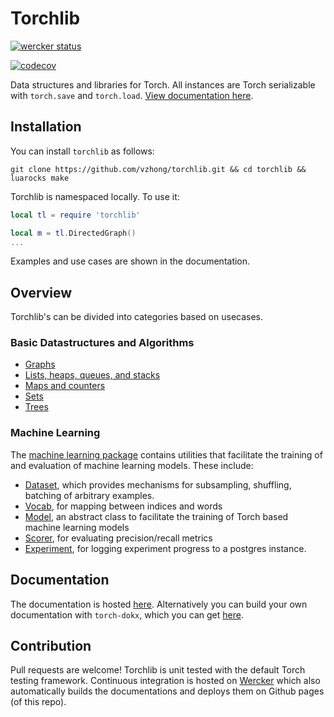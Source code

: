 # Torchlib

[![wercker status](https://app.wercker.com/status/c7bd97d06535598d96937e0cf5ace629/m "wercker status")](https://app.wercker.com/project/bykey/c7bd97d06535598d96937e0cf5ace629)

[![codecov](https://codecov.io/gh/vzhong/torchlib/branch/master/graph/badge.svg)](https://codecov.io/gh/vzhong/torchlib)

Data structures and libraries for Torch. All instances are Torch serializable with `torch.save` and `torch.load`.
[View documentation here](http://www.victorzhong.com/torchlib/tl/index.html).


## Installation

You can install `torchlib` as follows:

`git clone https://github.com/vzhong/torchlib.git && cd torchlib && luarocks make`

Torchlib is namespaced locally. To use it:

```lua
local tl = require 'torchlib'

local m = tl.DirectedGraph()
...
```

Examples and use cases are shown in the documentation.


## Overview

Torchlib's can be divided into categories based on usecases.

### Basic Datastructures and Algorithms

- [Graphs](http://www.victorzhong.com/torchlib/tl/index.html#tl.src.graph.DirectedGraph.dok)
- [Lists, heaps, queues, and stacks](http://www.victorzhong.com/torchlib/tl/index.html#tl.src.list.ArrayList.dok)
- [Maps and counters](http://www.victorzhong.com/torchlib/tl/index.html#tl.src.map.Counter.dok)
- [Sets](http://www.victorzhong.com/torchlib/tl/index.html#tl.src.set.Set.dok)
- [Trees](http://www.victorzhong.com/torchlib/tl/index.html#tl.src.tree.BinarySearchTree.dok)

### Machine Learning

The [machine learning package](http://www.victorzhong.com/torchlib/tl/index.html#tl.src.ml.Dataset.dok) contains utilities that facilitate the training of and evaluation of machine learning models. These include:

- [Dataset](http://www.victorzhong.com/torchlib/tl/index.html#tl.src.ml.Dataset.dok), which provides mechanisms for subsampling, shuffling, batching of arbitrary examples.
- [Vocab](http://www.victorzhong.com/torchlib/tl/index.html#tl.src.ml.Vocab.dok), for mapping between indices and words
- [Model](http://www.victorzhong.com/torchlib/tl/index.html#tl.src.ml.Model.dok), an abstract class to facilitate the training of Torch based machine learning models
- [Scorer](http://www.victorzhong.com/torchlib/tl/index.html#tl.src.ml.Scorer.dok), for evaluating precision/recall metrics
- [Experiment](http://www.victorzhong.com/torchlib/tl/index.html#tl.src.ml.Experiment.dok), for logging experiment progress to a postgres instance.

## Documentation

The documentation is hosted [here](http://www.victorzhong.com/torchlib/tl/index.html).
Alternatively you can build your own documentation with `torch-dokx`, which you can get [here](https://github.com/deepmind/torch-dokx).


## Contribution

Pull requests are welcome! Torchlib is unit tested with the default Torch testing framework. Continuous integration is hosted on [Wercker](http://wercker.com/) which also automatically builds the documentations and deploys them on Github pages (of this repo).
